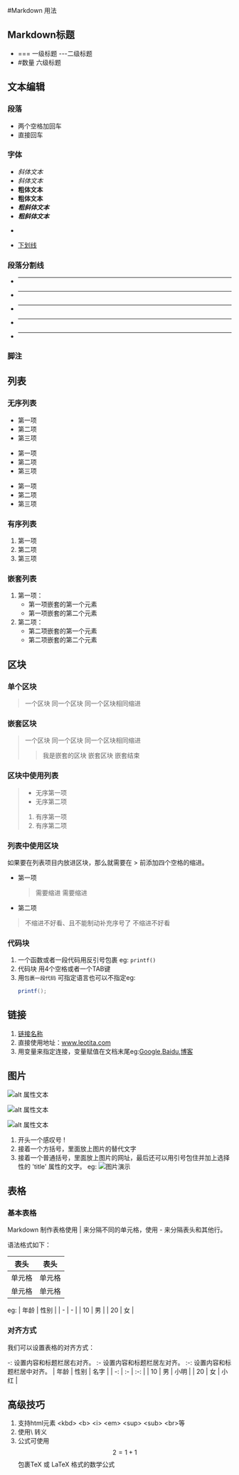 #Markdown 用法

## Markdown标题
* === 一级标题 ---二级标题
* #数量 六级标题

## 文本编辑
### 段落
* 两个空格加回车  
* 直接回车
### 字体
* *斜体文本*
* _斜体文本_
* **粗体文本**
* __粗体文本__
* ***粗斜体文本***
* ___粗斜体文本___
* ~~~删除线~~~
* <u>下划线</u>
### 段落分割线
+ ***
+ * * *
+ *****
+ - - -
+ ----------
### 脚注
[^要注明的文本]: 标注的文本

## 列表
### 无序列表
* 第一项
* 第二项
* 第三项

+ 第一项
+ 第二项
+ 第三项


- 第一项
- 第二项
- 第三项
### 有序列表
1. 第一项
2. 第二项
3. 第三项

### 嵌套列表
1. 第一项：
    - 第一项嵌套的第一个元素
    - 第一项嵌套的第二个元素
2. 第二项：
    - 第二项嵌套的第一个元素
    - 第二项嵌套的第二个元素

## 区块
### 单个区块
> 一个区块
> 同一个区块
> 同一个区块相同缩进
### 嵌套区块
> 一个区块
> 同一个区块
> 同一个区块相同缩进
> > 我是嵌套的区块
> > 嵌套区块
> 嵌套结束
### 区块中使用列表
> * 无序第一项
> * 无序第二项
> 1. 有序第一项
> 2. 有序第二项
### 列表中使用区块
如果要在列表项目内放进区块，那么就需要在 > 前添加四个空格的缩进。
* 第一项
    > 需要缩进
    > 需要缩进
* 第二项
> 不缩进不好看、且不能制动补充序号了
> 不缩进不好看
### 代码块
1. 一个函数或者一段代码用反引号包裹 eg: `printf()`
2. 代码块 用4个空格或者一个TAB键
3. 用```包裹一段代码```  可指定语言也可以不指定eg:
   ```java
   printf();
   ```

## 链接
1. [链接名称](www.leotita.com)
2. 直接使用地址：www.leotita.com
3. 用变量来指定连接，变量赋值在文档末尾eg:[Google][1],[Baidu][2],[博客][3]

## 图片
![alt 属性文本](图片地址)

![alt 属性文本](图片地址 "可选标题")

![alt 属性文本][变量]

1. 开头一个感叹号 !
2. 接着一个方括号，里面放上图片的替代文字
3. 接着一个普通括号，里面放上图片的网址，最后还可以用引号包住并加上选择性的 'title' 属性的文字。
eg: ![图片演示][4]

## 表格

### 基本表格
Markdown 制作表格使用 | 来分隔不同的单元格，使用 - 来分隔表头和其他行。

语法格式如下：

|  表头   | 表头  |
|  ----  | ----  |
| 单元格  | 单元格 |
| 单元格  | 单元格 |

eg:
| 年龄 | 性别 |
| - | - |
| 10 | 男 |
| 20 | 女 |

### 对齐方式

我们可以设置表格的对齐方式：

-: 设置内容和标题栏居右对齐。
:- 设置内容和标题栏居左对齐。
:-: 设置内容和标题栏居中对齐。
| 年龄 | 性别 | 名字 |
| -: | :- | :-: |
| 10 | 男 | 小明 |
| 20 | 女 | 小红 |

## 高级技巧
1. 支持html元素 \<kbd> \<b> \<i> \<em> \<sup> \<sub> \<br>等
2. 使用\ 转义
3. 公式可使用$$ 2=1+1 $$ 包裹TeX 或 LaTeX 格式的数学公式


[1]:www.google.com
[2]:www.baidu.com
[3]:www.leotita.com
[4]:https://www.google.com.hk/images/branding/googlelogo/1x/googlelogo_color_272x92dp.png
[变量]:1